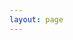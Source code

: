 ```yaml
---
layout: page
---
```

<DropDown :options="menu" defaultKey="AB2024"/>

<!-- <abmap /> -->
<deckMap />

<script setup>
    // import abmap from '@/layouts/map.vue'
    import deckMap from '@/components/DeckMap.vue'
    import { menu } from './menu.js';
    import DropDown from '@/components/Dropdown.vue';
</script>
